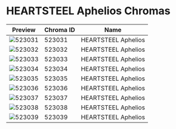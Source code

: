 # HEARTSTEEL Aphelios Chromas



| Preview | Chroma ID | Name |
|---------|-----------|------|
| ![523031](https://raw.communitydragon.org/latest/plugins/rcp-be-lol-game-data/global/default/v1/champion-chroma-images/523/523031.png) | 523031 | HEARTSTEEL Aphelios |
| ![523032](https://raw.communitydragon.org/latest/plugins/rcp-be-lol-game-data/global/default/v1/champion-chroma-images/523/523032.png) | 523032 | HEARTSTEEL Aphelios |
| ![523033](https://raw.communitydragon.org/latest/plugins/rcp-be-lol-game-data/global/default/v1/champion-chroma-images/523/523033.png) | 523033 | HEARTSTEEL Aphelios |
| ![523034](https://raw.communitydragon.org/latest/plugins/rcp-be-lol-game-data/global/default/v1/champion-chroma-images/523/523034.png) | 523034 | HEARTSTEEL Aphelios |
| ![523035](https://raw.communitydragon.org/latest/plugins/rcp-be-lol-game-data/global/default/v1/champion-chroma-images/523/523035.png) | 523035 | HEARTSTEEL Aphelios |
| ![523036](https://raw.communitydragon.org/latest/plugins/rcp-be-lol-game-data/global/default/v1/champion-chroma-images/523/523036.png) | 523036 | HEARTSTEEL Aphelios |
| ![523037](https://raw.communitydragon.org/latest/plugins/rcp-be-lol-game-data/global/default/v1/champion-chroma-images/523/523037.png) | 523037 | HEARTSTEEL Aphelios |
| ![523038](https://raw.communitydragon.org/latest/plugins/rcp-be-lol-game-data/global/default/v1/champion-chroma-images/523/523038.png) | 523038 | HEARTSTEEL Aphelios |
| ![523039](https://raw.communitydragon.org/latest/plugins/rcp-be-lol-game-data/global/default/v1/champion-chroma-images/523/523039.png) | 523039 | HEARTSTEEL Aphelios |